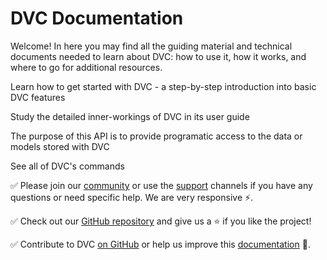 # DVC Documentation

Welcome! In here you may find all the guiding material and technical documents
needed to learn about DVC: how to use it, how it works, and where to go for
additional resources.

<cards>

<card href="/doc/tutorials/get-started" heading="Get Started">

Learn how to get started with DVC - a step-by-step introduction into basic DVC
features

</card>

<card href="/doc/user-guide" heading="User Guide">

Study the detailed inner-workings of DVC in its user guide

</card>

<card href="/doc/use-cases" heading="Python API Reference">

The purpose of this API is to provide programatic access to the data or models
stored with DVC

</card>

<card href="/doc/command-reference" heading="Command Reference">

See all of DVC's commands

</card>

</cards>

✅ Please join our [community](/community) or use the [support](/support)
channels if you have any questions or need specific help. We are very responsive
⚡.

✅ Check out our [GitHub repository](https://github.com/iterative/dvc) and give
us a ⭐ if you like the project!

✅ Contribute to DVC [on GitHub](https://github.com/iterative/dvc) or help us
improve this [documentation](https://github.com/iterative/dvc.org) 🙏.
